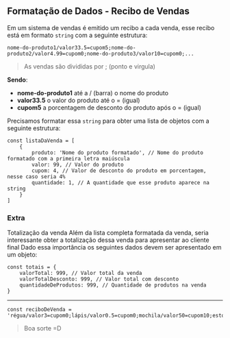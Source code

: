 ## Formatação de Dados - Recibo de Vendas

Em um sistema de vendas é emitido um recibo a cada venda, esse recibo está em formato `string` com a seguinte estrutura: 

    nome-do-produto1/valor33.5=cupom5;nome-do-produto2/valor4.99=cupom0;nome-do-produto3/valor10=cupom0;...

> As vendas são divididas por ; (ponto e virgula)

**Sendo**: 
- **nome-do-produto1** até a / (barra) o nome do produto
- **valor33.5** o valor do produto até o = (igual)
- **cupom5** a porcentagem de desconto do produto após o = (igual)


Precisamos formatar essa `string` para obter uma lista de objetos com a seguinte estrutura: 

    const listaDaVenda = [
        { 
            produto: 'Nome do produto formatado', // Nome do produto formatado com a primeira letra maiúscula 
            valor: 99, // Valor do produto
            cupom: 4, // Valor de desconto do produto em porcentagem, nesse caso seria 4%
            quantidade: 1, // A quantidade que esse produto aparece na string
        }
    ]

### Extra

Totalização da venda
Além da lista completa formatada da venda, seria interessante obter a totalização dessa venda para apresentar ao cliente final
Dado essa importância os seguintes dados devem ser apresentado em um objeto: 

    const totais = {
        valorTotal: 999, // Valor total da venda
        valorTotalDesconto: 999, // Valor total com desconto
        quantidadeDeProdutos: 999, // Quantidade de produtos na venda
    }

<hr/>

    const reciboDeVenda = 'régua/valor3=cupom0;lápis/valor0.5=cupom0;mochila/valor50=cupom10;estojo/valor8=cupom0;cola/valor4=cupom0;cola/valor4=cupom0;mochila/valor50=cupom10;lápis/valor0.5=cupom0;cola/valor4=cupom0;lápis/valor0.5=cupom0;mochila/valor50=cupom10;tesoura/valor5=cupom0;caneta/valor1=cupom0;cola/valor4=cupom0;estojo/valor8=cupom0;borracha/valor2=cupom0;caderno/valor15=cupom5;lápis/valor0.5=cupom0;lápis/valor0.5=cupom0;tesoura/valor5=cupom0;'

> Boa sorte =D